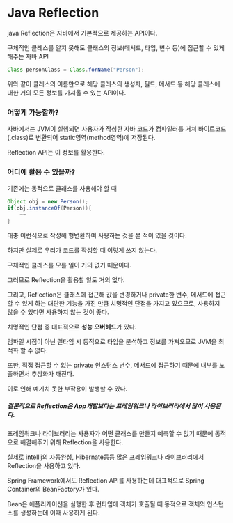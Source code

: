 # Java Reflection

java Reflection은 자바에서 기본적으로 제공하는 API이다.

구체적인 클레스를 알지 못해도 클래스의 정보(메서드, 타입, 변수 등)에 접근할 수 있게 해주는 자바 API



```java
Class personClass = Class.forName("Person");
```

위와 같이 클래스의 이름만으로 해당 클래스의 생성자, 필드, 메서드 등 해당 클래스에 대한 거의 모든 정보를 가져올 수 있는 API이다.



### 어떻게 가능할까?

자바에서는 JVM이 실행되면 사용자가 작성한 자바 코드가 컴파일러를 거쳐 바이트코드(.class)로 변환되어 static영역(method영역)에 저장된다.

Reflection API는 이 정보를 활용한다.



### 어디에 활용 수 있을까?

기존에는 동적으로 클래스를 사용해야 할 때

```java
Object obj = new Person();
if(obj.instanceOf(Person)){
    ~~
}
```

대충 이런식으로 작성해 형변환하여 사용하는 것을 본 적이 있을 것이다.

하지만 실제로 우리가 코드를 작성할 때 이렇게 쓰지 않는다.

구체적인 클래스를 모를 일이 거의 없기 때문이다.

그러므로 Reflection을 활용할 일도 거의 없다.



그리고, Reflection은 클래스에 접근해 값을 변경하거나 private한 변수, 메서드에 접근할 수 있게 하는 대단한 기능을 가진 만큼 치명적인 단점을 가지고 있으므로, 사용하지 않을 수 있다면 사용하지 않는 것이 좋다.



치명적인 단점 중 대표적으로 **성능 오버헤드**가 있다.

컴파일 시점이 아닌 런타임 시 동적으로 타입을 분석하고 정보를 가져오므로 JVM을 최적화 할 수 없다.

또한, 직접 접근할 수 없는 private 인스턴스 변수, 메서드에 접근하기 때문에 내부를 노출하면서 추상화가 깨진다.

이로 인해 예기치 못한 부작용이 발생할 수 있다.



##### 결론적으로 Reflection은 App개발보다는 프레임워크나 라이브러리에서 많이 사용된다.

프레임워크나 라이브러리는 사용자가 어떤 클래스를 만들지 예측할 수 없기 때문에 동적으로 해결해주기 위해 Reflection을 사용한다.



실제로 intellij의 자동완성, Hibernate등등 많은 프레임워크나 라이브러리에서 Reflection을 사용하고 있다.



Spring Framework에서도 Reflection API를 사용하는데 대표적으로 Spring Container의 BeanFactory가 있다.

Bean은 애플리케이션을 실행한 후 런타임에 객체가 호출될 때 동적으로 객체의 인스턴스를 생성하는데 이때 사용하게 된다.







